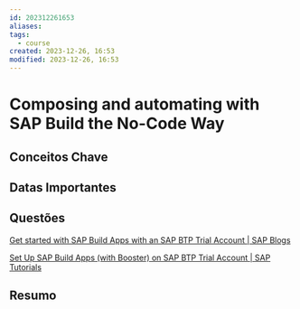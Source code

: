 ```yaml
---
id: 202312261653
aliases: 
tags:
  - course
created: 2023-12-26, 16:53
modified: 2023-12-26, 16:53
---
```

# Composing and automating with SAP Build the No-Code Way

## Conceitos Chave

## Datas Importantes

## Questões

[Get started with SAP Build Apps with an SAP BTP Trial Account | SAP Blogs](https://blogs.sap.com/2023/10/26/get-started-with-sap-build-apps-with-an-sap-btp-trial-account/)

[Set Up SAP Build Apps (with Booster) on SAP BTP Trial Account | SAP Tutorials](https://developers.sap.com/tutorials/build-apps-trial-booster.html)

## Resumo
